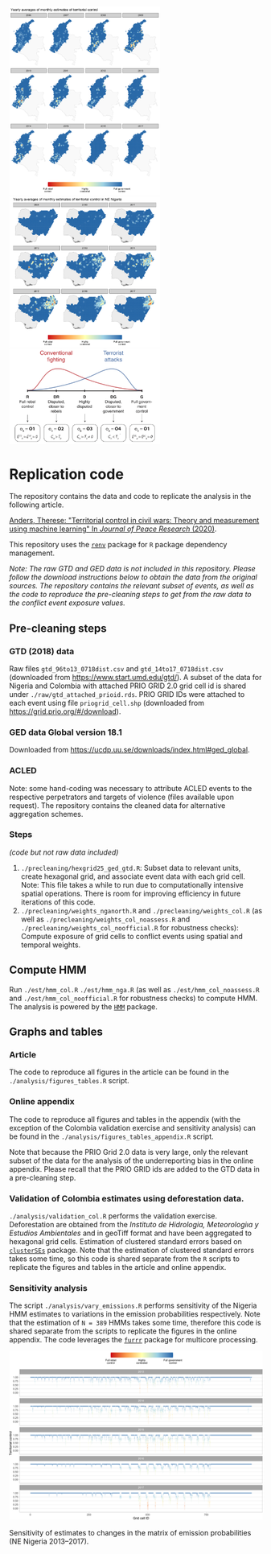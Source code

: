<p float="left">
  <img src="https://github.com/thereseanders/territorialcontrol-jpr/blob/master/plots/hmm_col_yearly.png" width="300"/>
  <img src="https://github.com/thereseanders/territorialcontrol-jpr/blob/master/plots/hmm_nga_yearly.png" width="300"/>
  <img src="https://github.com/thereseanders/territorialcontrol-jpr/blob/master/plots/territorialcontrol.png" width="300"/>
</p>

# Replication code

The repository contains the data and code to replicate the analysis in the following article.

[Anders, Therese: "Territorial control in civil wars: Theory and measurement using machine learning" In *Journal of Peace Research* (2020)](https://journals.sagepub.com/doi/abs/10.1177/0022343320959687?journalCode=jpra).

This repository uses the [`renv`](https://rstudio.github.io/renv/articles/renv.html) package for `R` package dependency management. 

*Note: The raw GTD and GED data is not included in this repository. Please follow the download instructions below to obtain the data from the original sources. The repository contains the relevant subset of events, as well as the code to reproduce the pre-cleaning steps to get from the raw data to the conflict event exposure values.*


## Pre-cleaning steps

### GTD (2018) data
Raw files `gtd_96to13_0718dist.csv` and `gtd_14to17_0718dist.csv` (downloaded from https://www.start.umd.edu/gtd/). A subset of the data for Nigeria and Colombia with attached PRIO GRID 2.0 grid cell id is shared under `./raw/gtd_attached_prioid.rds`. PRIO GRID IDs were attached to each event using file `priogrid_cell.shp` (downloaded from https://grid.prio.org/#/download). 

### GED data Global version 18.1
Downloaded from https://ucdp.uu.se/downloads/index.html#ged_global.

### ACLED
Note: some hand-coding was necessary to attribute ACLED events to the respective perpetrators and targets of violence (files available upon request). The repository contains the cleaned data for alternative aggregation schemes. 

### Steps
*(code but not raw data included)*

1. `./precleaning/hexgrid25_ged_gtd.R`: Subset data to relevant units, create hexagonal grid, and associate event data with each grid cell. Note: This file takes a while to run due to computationally intensive spatial operations. There is room for improving efficiency in future iterations of this code.
2. `./precleaning/weights_nganorth.R` and `./precleaning/weights_col.R` (as well as `./precleaning/weights_col_noassess.R` and `./precleaning/weights_col_noofficial.R` for robustness checks): Compute exposure of grid cells to conflict events using spatial and temporal weights.

## Compute HMM
Run `./est/hmm_col.R` `./est/hmm_nga.R` (as well as `./est/hmm_col_noassess.R` and `./est/hmm_col_noofficial.R` for robustness checks) to compute HMM. The analysis is powered by the [`HMM`](https://cran.r-project.org/web/packages/HMM/index.html) package.

## Graphs and tables

### Article
The code to reproduce all figures in the article can be found in the `./analysis/figures_tables.R` script.

### Online appendix
The code to reproduce all figures and tables in the appendix (with the exception of the Colombia validation exercise and sensitivity analysis) can be found in the `./analysis/figures_tables_appendix.R` script. 

Note that because the PRIO Grid 2.0 data is very large, only the relevant subset of the data for the analysis of the underreporting bias in the online appendix. Please recall that the PRIO GRID ids are added to the GTD data in a pre-cleaning step.

### Validation of Colombia estimates using deforestation data.
`./analysis/validation_col.R` performs the validation exercise. Deforestation are obtained from the *Instituto de Hidrologia, Meteorologiıa y Estudios Ambientales* and in geoTiff format and have been aggregated to hexagonal grid cells. Estimation of clustered standard errors based on [`clusterSEs`](https://github.com/cran/clusterSEs/blob/master/R/clusterBS.glm.R) package. Note that the estimation of clustered standard errors takes some time, so this code is shared separate from the `R` scripts to replicate the figures and tables in the article and online appendix.

### Sensitivity analysis
The script `./analysis/vary_emissions.R` performs sensitivity of the Nigeria HMM estimates to variations in the emission probabilities respectively. Note that the estimation of `N = 389` HMMs takes some time, therefore this code is shared separate from the scripts to replicate the figures in the online appendix. The code leverages the [`furrr`](https://github.com/DavisVaughan/furrr) package for multicore processing.

<img src="https://github.com/thereseanders/territorialcontrol-jpr/blob/master/plots/appendix/plot2_evvariance_rubin.png" width="1000"/> <figcaption>Sensitivity of estimates to changes in the matrix of emission probabilities (NE Nigeria 2013–2017). </figcaption>
